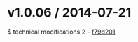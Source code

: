 v1.0.06 / 2014-07-21
==================

  $ technical modifications 2 - [f79d201](https://github.com/CATechnologies/teambox-frontend/commit/f79d201)


